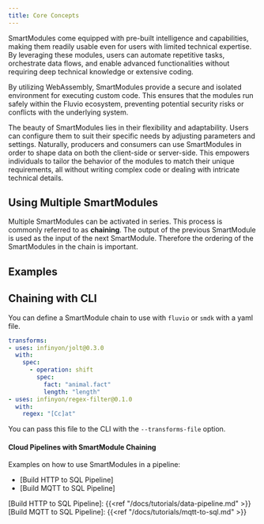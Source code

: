 ```yaml
---
title: Core Concepts 
---
```


SmartModules come equipped with pre-built intelligence and capabilities, making them readily usable even for users with limited technical expertise. By leveraging these modules, users can automate repetitive tasks, orchestrate data flows, and enable advanced functionalities without requiring deep technical knowledge or extensive coding.

By utilizing WebAssembly, SmartModules provide a secure and isolated environment for executing custom code. This ensures that the modules run safely within the Fluvio ecosystem, preventing potential security risks or conflicts with the underlying system. 

The beauty of SmartModules lies in their flexibility and adaptability. Users can configure them to suit their specific needs by adjusting parameters and settings. Naturally, producers and consumers can use SmartModules in order to shape data on both the client-side or server-side. This empowers individuals to tailor the behavior of the modules to match their unique requirements, all without writing complex code or dealing with intricate technical details.

## Using Multiple SmartModules

Multiple SmartModules can be activated in series. This process is commonly referred to as **chaining**.  The output of the previous SmartModule is used as the input of the next SmartModule. Therefore the ordering of the SmartModules in the chain is important.

## Examples

## Chaining with CLI

You can define a SmartModule chain to use with `fluvio` or `smdk` with a yaml file.


```yaml
transforms:
- uses: infinyon/jolt@0.3.0
  with:
    spec:
      - operation: shift
        spec:
          fact: "animal.fact"
          length: "length"
- uses: infinyon/regex-filter@0.1.0
  with:
    regex: "[Cc]at" 
```

You can pass this file to the CLI with the `--transforms-file` option.


#### Cloud Pipelines with SmartModule Chaining

Examples on how to use SmartModules in a pipeline:
* [Build HTTP to SQL Pipeline]
* [Build MQTT to SQL Pipeline]

[Build HTTP to SQL Pipeline]: {{<ref "/docs/tutorials/data-pipeline.md" >}}
[Build MQTT to SQL Pipeline]: {{<ref "/docs/tutorials/mqtt-to-sql.md" >}}
